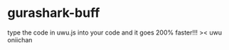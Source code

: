 # gurashark-buff
type the code in uwu.js into your code and it goes 200% faster!!! >&lt; uwu oniichan

